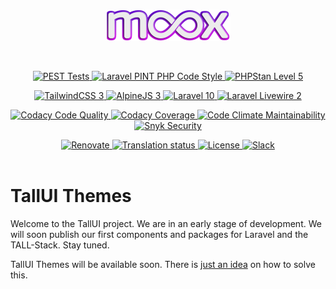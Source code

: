 <p align="center">
    <br>
  	<img src="https://github.com/mooxphp/moox/raw/main/_other/art/moox-logo.png" width="200" alt="Moox Logo">
    <br>
</p><br>

<p align="center">
    <a href="https://github.com/mooxphp/moox/actions/workflows/pest.yml">
        <img alt="PEST Tests" src="https://github.com/mooxphp/moox/actions/workflows/pest.yml/badge.svg">
    </a>
    <a href="https://github.com/mooxphp/moox/actions/workflows/pint.yml">
        <img alt="Laravel PINT PHP Code Style" src="https://github.com/mooxphp/moox/actions/workflows/pint.yml/badge.svg">
    </a>
    <a href="https://github.com/mooxphp/moox/actions/workflows/phpstan.yml">
        <img alt="PHPStan Level 5" src="https://github.com/mooxphp/moox/actions/workflows/phpstan.yml/badge.svg">
    </a>
</p>
<p align="center">
    <a href="https://www.tailwindcss.com">
        <img alt="TailwindCSS 3" src="https://img.shields.io/badge/TailwindCSS-v3-orange?logo=tailwindcss&color=06B6D4">
    </a>
    <a href="https://www.alpinejs.dev">
        <img alt="AlpineJS 3" src="https://img.shields.io/badge/AlpineJS-v3-orange?logo=alpine.js&color=8BC0D0">
    </a>
    <a href="https://www.laravel.com">
        <img alt="Laravel 10" src="https://img.shields.io/badge/Laravel-v10-orange?logo=Laravel&color=FF2D20">
    </a>
    <a href="https://www.laravel-livewire.com">
        <img alt="Laravel Livewire 2" src="https://img.shields.io/badge/Livewire-v2-orange?logo=livewire&color=4E56A6">
    </a>
</p>
<p align="center">
    <a href="https://app.codacy.com/gh/mooxphp/moox/dashboard">
        <img src="https://app.codacy.com/project/badge/Grade/2b912412bb6e4892b52688272dec1555" alt="Codacy Code Quality">
    </a>
    <a href="https://app.codacy.com/gh/mooxphp/moox/dashboard">
        <img src="https://app.codacy.com/project/badge/Coverage/2b912412bb6e4892b52688272dec1555" alt="Codacy Coverage">
    </a>
    <a href="https://codeclimate.com/github/mooxphp/moox/maintainability">
        <img src="https://api.codeclimate.com/v1/badges/1b6dae4442e751fd60b9/maintainability" alt="Code Climate Maintainability">
    </a>
    <a href="https://app.snyk.io/org/adrolli/project/dd7d7d2c-7a0c-4741-ab01-e3d11ea18fa0">
        <img alt="Snyk Security" src="https://img.shields.io/snyk/vulnerabilities/github/mooxphp/moox">
    </a>
</p>
<p align="center">
    <a href="https://github.com/mooxphp/moox/issues/94">
        <img src="https://img.shields.io/badge/renovate-enabled-brightgreen.svg" alt="Renovate" />
    </a>
    <a href="https://hosted.weblate.org/engage/tallui/">
        <img src="https://hosted.weblate.org/widgets/tallui/-/svg-badge.svg" alt="Translation status" />
    </a>
    <a href="https://github.com/mooxphp/moox-app-components/blob/main/LICENSE.md">
        <img alt="License" src="https://img.shields.io/github/license/mooxphp/moox-app-components?color=blue&label=license">
    </a>
    <a href="https://tallui.slack.com/">
        <img alt="Slack" src="https://img.shields.io/badge/Slack-TallUI-blue?logo=slack">
    </a>
    <br>
    <br>
</p>

# TallUI Themes

Welcome to the TallUI project. We are in an early stage of development. We will soon publish our first components and packages for Laravel and the TALL-Stack. Stay tuned.

TallUI Themes will be available soon. There is [just an idea](./website/tallui-theme/README.md) on how to solve this.

